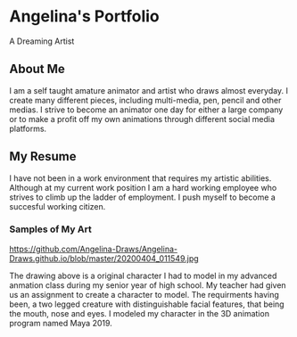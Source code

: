 # Angelina's Portfolio

A Dreaming Artist

## About Me

I am a self taught amature animator and artist who draws almost everyday. I create many different pieces, including multi-media, pen, pencil and other medias. I strive to become an animator one day for either a large company or to make a profit off my own animations through different social media platforms.

## My Resume

I have not been in a work environment that requires my artistic abilities. Although at my current work position I am a hard working employee who strives to climb up the ladder of employment. I push myself to become a succesful working citizen.

### Samples of My Art

https://github.com/Angelina-Draws/Angelina-Draws.github.io/blob/master/20200404_011549.jpg

The drawing above is a original character I had to model in my advanced anmation class during my senior year of high school. My teacher had given us an assignment to create a character to model. The requirments having been, a two legged creature with distinguishable facial features, that being the mouth, nose and eyes. I modeled my character in the 3D animation program named Maya 2019.
